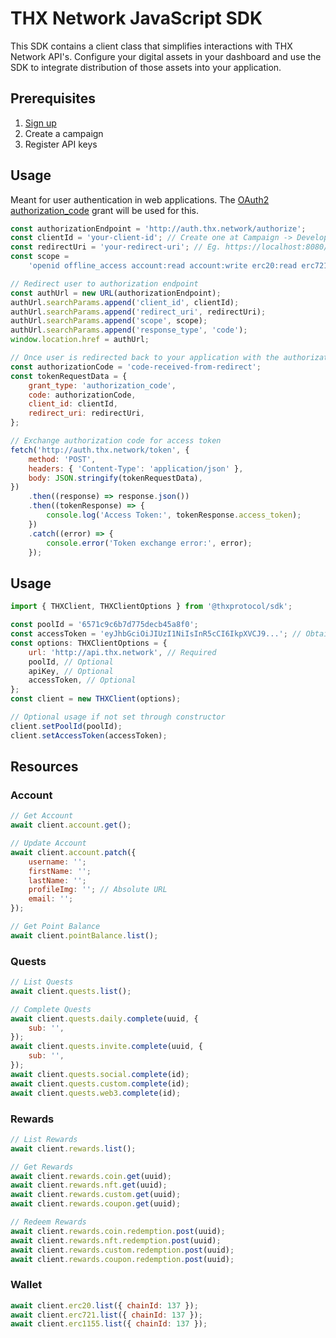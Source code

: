 # THX Network JavaScript SDK

This SDK contains a client class that simplifies interactions with THX Network API's. Configure your digital assets in your dashboard and use the SDK to integrate distribution of those assets into your application.

## Prerequisites

1. [Sign up](https://dashboard.thx.network)
2. Create a campaign
3. Register API keys

## Usage

Meant for user authentication in web applications. The [OAuth2 authorization_code](https://datatracker.ietf.org/doc/html/rfc6749#section-1.3.1) grant will be used for this.

```javascript
const authorizationEndpoint = 'http://auth.thx.network/authorize';
const clientId = 'your-client-id'; // Create one at Campaign -> Developer -> API Keys
const redirectUri = 'your-redirect-uri'; // Eg. https://localhost:8080/callback
const scope =
    'openid offline_access account:read account:write erc20:read erc721:read erc1155:read point_balances:read referral_rewards:read point_rewards:read wallets:read wallets:write pool_subscription:read pool_subscription:write claims:read';

// Redirect user to authorization endpoint
const authUrl = new URL(authorizationEndpoint);
authUrl.searchParams.append('client_id', clientId);
authUrl.searchParams.append('redirect_uri', redirectUri);
authUrl.searchParams.append('scope', scope);
authUrl.searchParams.append('response_type', 'code');
window.location.href = authUrl;

// Once user is redirected back to your application with the authorization code
const authorizationCode = 'code-received-from-redirect';
const tokenRequestData = {
    grant_type: 'authorization_code',
    code: authorizationCode,
    client_id: clientId,
    redirect_uri: redirectUri,
};

// Exchange authorization code for access token
fetch('http://auth.thx.network/token', {
    method: 'POST',
    headers: { 'Content-Type': 'application/json' },
    body: JSON.stringify(tokenRequestData),
})
    .then((response) => response.json())
    .then((tokenResponse) => {
        console.log('Access Token:', tokenResponse.access_token);
    })
    .catch((error) => {
        console.error('Token exchange error:', error);
    });
```

## Usage

```javascript
import { THXClient, THXClientOptions } from '@thxprotocol/sdk';

const poolId = '6571c9c6b7d775decb45a8f0';
const accessToken = 'eyJhbGciOiJIUzI1NiIsInR5cCI6IkpXVCJ9...'; // Obtain from auth.thx.network
const options: THXClientOptions = {
    url: 'http://api.thx.network', // Required
    poolId, // Optional
    apiKey, // Optional
    accessToken, // Optional
};
const client = new THXClient(options);

// Optional usage if not set through constructor
client.setPoolId(poolId);
client.setAccessToken(accessToken);
```

## Resources

### Account

```javascript
// Get Account
await client.account.get();

// Update Account
await client.account.patch({
    username: '';
    firstName: '';
    lastName: '';
    profileImg: ''; // Absolute URL
    email: '';
});

// Get Point Balance
await client.pointBalance.list();
```

### Quests

```javascript
// List Quests
await client.quests.list();

// Complete Quests
await client.quests.daily.complete(uuid, {
    sub: '',
});
await client.quests.invite.complete(uuid, {
    sub: '',
});
await client.quests.social.complete(id);
await client.quests.custom.complete(id);
await client.quests.web3.complete(id);
```

### Rewards

```javascript
// List Rewards
await client.rewards.list();

// Get Rewards
await client.rewards.coin.get(uuid);
await client.rewards.nft.get(uuid);
await client.rewards.custom.get(uuid);
await client.rewards.coupon.get(uuid);

// Redeem Rewards
await client.rewards.coin.redemption.post(uuid);
await client.rewards.nft.redemption.post(uuid);
await client.rewards.custom.redemption.post(uuid);
await client.rewards.coupon.redemption.post(uuid);
```

### Wallet

```javascript
await client.erc20.list({ chainId: 137 });
await client.erc721.list({ chainId: 137 });
await client.erc1155.list({ chainId: 137 });
```
